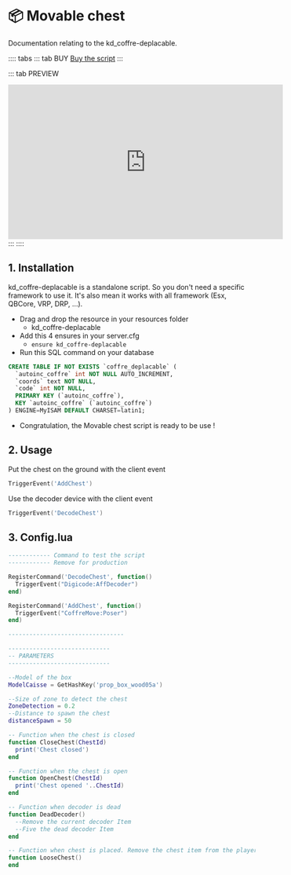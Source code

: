 # :package: Movable chest
Documentation relating to the kd_coffre-deplacable.

:::: tabs
::: tab BUY
[Buy the script](https://jumpon-studios.com/fivem/movable-chest)
:::

::: tab PREVIEW
<iframe width="560" height="315" src="https://www.youtube.com/embed/lblCfryVnno?si=sN-2T2f452qRpMd1" title="YouTube video player" frameborder="0" allow="accelerometer; autoplay; clipboard-write; encrypted-media; gyroscope; picture-in-picture; web-share" allowfullscreen></iframe>
:::
::::

## 1. Installation

kd_coffre-deplacable is a standalone script. So you don't need a specific framework to use it. It's also mean it works with all framework (Esx, QBCore, VRP, DRP, …).

- Drag and drop the resource in your resources folder
  - kd_coffre-deplacable
- Add this 4 ensures in your server.cfg
  - `ensure kd_coffre-deplacable`
- Run this SQL command on your database
```sql
CREATE TABLE IF NOT EXISTS `coffre_deplacable` (
  `autoinc_coffre` int NOT NULL AUTO_INCREMENT,
  `coords` text NOT NULL,
  `code` int NOT NULL,
  PRIMARY KEY (`autoinc_coffre`),
  KEY `autoinc_coffre` (`autoinc_coffre`)
) ENGINE=MyISAM DEFAULT CHARSET=latin1;
```
- Congratulation, the Movable chest script is ready to be use !

## 2. Usage
Put the chest on the ground with the client event
```lua
TriggerEvent('AddChest')
```
Use the decoder device with the client event
```lua
TriggerEvent('DecodeChest')
```

## 3. Config.lua
```lua
------------ Command to test the script
------------ Remove for production

RegisterCommand('DecodeChest', function()
  TriggerEvent("Digicode:AffDecoder")
end)

RegisterCommand('AddChest', function()
  TriggerEvent("CoffreMove:Poser")
end)

---------------------------------

-----------------------------
-- PARAMETERS
-----------------------------

--Model of the box
ModelCaisse = GetHashKey('prop_box_wood05a')

--Size of zone to detect the chest
ZoneDetection = 0.2
--Distance to spawn the chest
distanceSpawn = 50

-- Function when the chest is closed
function CloseChest(ChestId)
  print('Chest closed')
end

-- Function when the chest is open
function OpenChest(ChestId)
  print('Chest opened '..ChestId)
end

-- Function when decoder is dead
function DeadDecoder()
  --Remove the current decoder Item
  --Five the dead decoder Item
end

-- Function when chest is placed. Remove the chest item from the player inventory
function LooseChest()
end
```